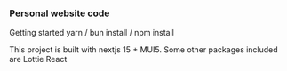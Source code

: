 ### Personal website code

Getting started
yarn / bun install / npm install

This project is built with nextjs 15 + MUI5.
Some other packages included are
Lottie React

